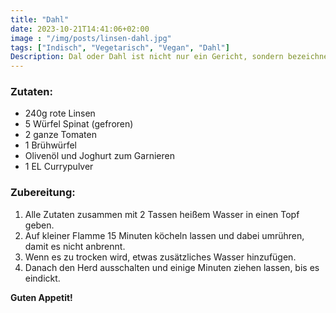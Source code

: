 ```yaml
---
title: "Dahl"
date: 2023-10-21T14:41:06+02:00
image : "/img/posts/linsen-dahl.jpg"
tags: ["Indisch", "Vegetarisch", "Vegan", "Dahl"]
Description: Dal oder Dahl ist nicht nur ein Gericht, sondern bezeichnet auch die Hülsenfrüchte (meist Linsen) selbst in Indien. Es ist ein Grundnahrungsmittel in vielen Teilen des Landes und wird oft mit Reis oder Brot serviert.
---
```


### Zutaten:

- 240g rote Linsen
- 5 Würfel Spinat (gefroren)
- 2 ganze Tomaten
- 1 Brühwürfel
- Olivenöl und Joghurt zum Garnieren
- 1 EL Currypulver

### Zubereitung:

1. Alle Zutaten zusammen mit 2 Tassen heißem Wasser in einen Topf geben.
2. Auf kleiner Flamme 15 Minuten köcheln lassen und dabei umrühren, damit es nicht anbrennt.
3. Wenn es zu trocken wird, etwas zusätzliches Wasser hinzufügen.
4. Danach den Herd ausschalten und einige Minuten ziehen lassen, bis es eindickt.

**Guten Appetit!**

